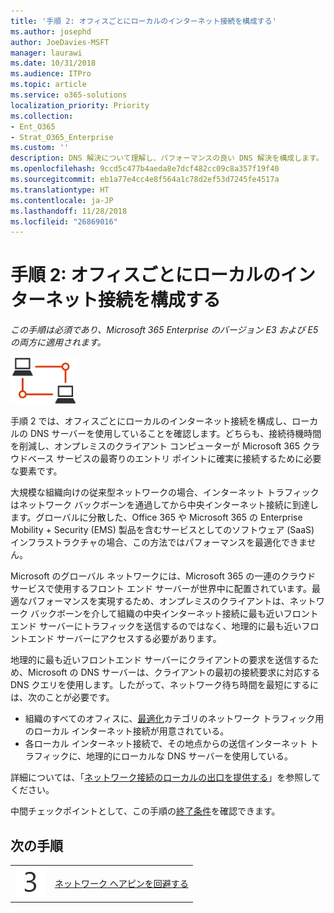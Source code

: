 ```yaml
---
title: '手順 2: オフィスごとにローカルのインターネット接続を構成する'
ms.author: josephd
author: JoeDavies-MSFT
manager: laurawi
ms.date: 10/31/2018
ms.audience: ITPro
ms.topic: article
ms.service: o365-solutions
localization_priority: Priority
ms.collection:
- Ent_O365
- Strat_O365_Enterprise
ms.custom: ''
description: DNS 解決について理解し、パフォーマンスの良い DNS 解決を構成します。
ms.openlocfilehash: 9ccd5c477b4aeda8e7dcf482cc09c8a357f19f40
ms.sourcegitcommit: eb1a77e4cc4e8f564a1c78d2ef53d7245fe4517a
ms.translationtype: HT
ms.contentlocale: ja-JP
ms.lasthandoff: 11/28/2018
ms.locfileid: "26869016"
---
```

# <a name="step-2-configure-local-internet-connections-for-each-office"></a>手順 2: オフィスごとにローカルのインターネット接続を構成する

*この手順は必須であり、Microsoft 365 Enterprise のバージョン E3 および E5 の両方に適用されます。*

![](./media/deploy-foundation-infrastructure/networking_icon-small.png)

手順 2 では、オフィスごとにローカルのインターネット接続を構成し、ローカルの DNS サーバーを使用していることを確認します。どちらも、接続待機時間を削減し、オンプレミスのクライアント コンピューターが Microsoft 365 クラウドベース サービスの最寄りのエントリ ポイントに確実に接続するために必要な要素です。

大規模な組織向けの従来型ネットワークの場合、インターネット トラフィックはネットワーク バックボーンを通過してから中央インターネット接続に到達します。グローバルに分散した、Office 365 や Microsoft 365 の Enterprise Mobility + Security (EMS) 製品を含むサービスとしてのソフトウェア (SaaS) インフラストラクチャの場合、この方法ではパフォーマンスを最適化できません。

Microsoft のグローバル ネットワークには、Microsoft 365 の一連のクラウド サービスで使用するフロント エンド サーバーが世界中に配置されています。最適なパフォーマンスを実現するため、オンプレミスのクライアントは、ネットワーク バックボーンを介して組織の中央インターネット接続に最も近いフロントエンド サーバーにトラフィックを送信するのではなく、地理的に最も近いフロントエンド サーバーにアクセスする必要があります。

地理的に最も近いフロントエンド サーバーにクライアントの要求を送信するため、Microsoft の DNS サーバーは、クライアントの最初の接続要求に対応する DNS クエリを使用します。したがって、ネットワーク待ち時間を最短にするには、次のことが必要です。

- 組織のすべてのオフィスに、[最適化](https://docs.microsoft.com/office365/enterprise/office-365-network-connectivity-principles#new-office-365-endpoint-categories)カテゴリのネットワーク トラフィック用のローカル インターネット接続が用意されている。
- 各ローカル インターネット接続で、その地点からの送信インターネット トラフィックに、地理的にローカルな DNS サーバーを使用している。

詳細については、「[ネットワーク接続のローカルの出口を提供する](https://docs.microsoft.com/office365/enterprise/office-365-network-connectivity-principles#egress-network-connections-locally)」を参照してください。 

中間チェックポイントとして、この手順の[終了条件](networking-exit-criteria.md#crit-networking-step2)を確認できます。

## <a name="next-step"></a>次の手順

|||
|:-------|:-----|
|![](./media/stepnumbers/Step3.png)|[ネットワーク ヘアピンを回避する](networking-avoid-network-hairpins.md)|
